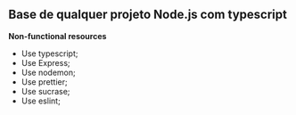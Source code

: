 Base de qualquer projeto Node.js com typescript
--------


**Non-functional resources**
- Use typescript;
- Use Express;
- Use nodemon;
- Use prettier;
- Use sucrase;
- Use eslint;
